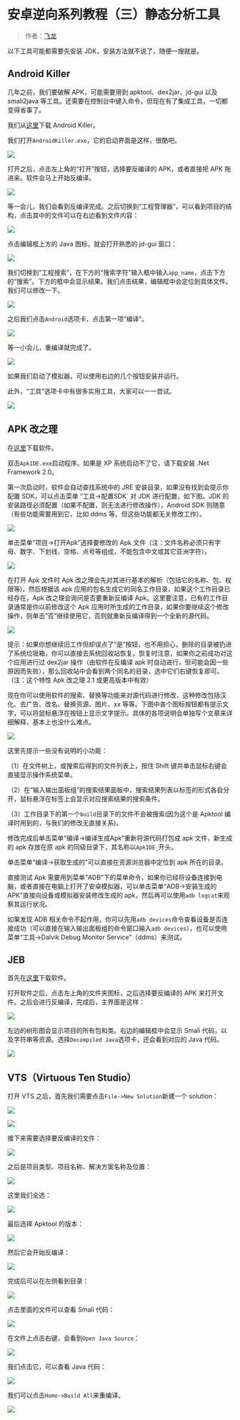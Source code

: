# 安卓逆向系列教程（三）静态分析工具

> 作者：[飞龙](https://github.com/wizardforcel)

以下工具可能都需要先安装 JDK，安装方法就不说了，随便一搜就是。

## Android Killer

几年之前，我们要破解 APK，可能需要用到 apktool、dex2jar、jd-gui 以及 smali2java 等工具。还需要在控制台中键入命令，但现在有了集成工具，一切都变得省事了。

我们从[这里](http://www.pd521.com/thread-136-1-1.html)下载 Android Killer。

我们打开`AndroidKiller.exe`，它的启动界面是这样，很酷吧。

![](http://upload-images.jianshu.io/upload_images/118142-0d1419e365494705.png?imageMogr2/auto-orient/strip%7CimageView2/2/w/1240)


打开之后，点击左上角的“打开”按钮，选择要反编译的 APK，或者直接把 APK 拖进来。软件会马上开始反编译。

![](http://upload-images.jianshu.io/upload_images/118142-aa9c58cc662e4ceb.jpg)

等一会儿，我们会看到反编译完成。之后切换到“工程管理器”，可以看到项目的结构，点击其中的文件可以在右边看到文件内容：

![](http://upload-images.jianshu.io/upload_images/118142-c4f745ccce80f318.jpg)

点击编辑框上方的 Java 图标，就会打开熟悉的 jd-gui 窗口：

![](http://upload-images.jianshu.io/upload_images/118142-cb49bd108271edd4.jpg)

我们切换到“工程搜索”，在下方的“搜索字符”输入框中输入`app_name`，点击下方的“搜索”。下方的框中会显示结果。我们点击结果，编辑框中会定位到具体文件。我们可以修改一下。

![](http://upload-images.jianshu.io/upload_images/118142-f358dab9a5cc0ffc.jpg)

之后我们点击`Android`选项卡，点击第一项“编译”。

![](http://upload-images.jianshu.io/upload_images/118142-664986019da70b4e.jpg)

等一小会儿，重编译就完成了。

![](http://upload-images.jianshu.io/upload_images/118142-5600b4e825399f5d.jpg)

如果我们启动了模拟器，可以使用右边的几个按钮安装并运行。

此外，“工具”选项卡中有很多实用工具，大家可以一一尝试。

![](http://upload-images.jianshu.io/upload_images/118142-e1a2804f526c7529.jpg)

## APK 改之理

在[这里](http://www.cr173.com/soft/61648.html)下载软件。

双击`ApkIDE.exe`启动程序。如果是 XP 系统启动不了它，请下载安装 .Net Framework 2.0。

第一次启动时，软件会自动查找系统中的 JRE 安装目录，如果没有找到会提示你配置 SDK，可以点击菜单 “工具->配置SDK` 对 JDK 进行配置，如下图。JDK 的安装路径必须配置（如果不配置，则无法进行修改操作），Android SDK 则随意（有些功能需要用到它，比如 ddms 等，但这些功能都无关修改工作）。

![](http://upload-images.jianshu.io/upload_images/118142-34f875d0a929a194.jpg?imageMogr2/auto-orient/strip%7CimageView2/2/w/1240)

单击菜单“项目->打开Apk”选择要修改的 Apk 文件（注：文件名称必须只有字母、数字、下划线、空格、点号等组成，不能包含中文或其它亚洲字符）。

![](http://upload-images.jianshu.io/upload_images/118142-0e1bed58cec8b3de.jpg?imageMogr2/auto-orient/strip%7CimageView2/2/w/1240)

在打开 Apk 文件时 Apk 改之理会先对其进行基本的解析（包括它的名称、包、权限等)，然后根据该 apk 应用的包名生成它的同名工作目录，如果这个工作目录已经存在，Apk 改之理会询问是否要重新反编译 Apk。这里要注意，已有的工作目录通常是你以前修改这个 Apk 应用时所生成的工作目录，如果你要继续这个修改操作，则单击“否”继续使用它，否则就重新反编译得到一个全新的源代码。

![](http://upload-images.jianshu.io/upload_images/118142-c0eaba46a037c874.jpg?imageMogr2/auto-orient/strip%7CimageView2/2/w/1240)

提示：如果你想继续旧工作但却误点了“是”按钮，也不用担心，删除的目录被扔进了系统垃圾箱，你可以直接去系统回收站恢复。恢复时注意，如果你之前成功对这个应用进行过 dex2jar 操作（由软件在反编译 apk 时自动进行，但可能会因一些原因而失败），那么回收站中会看到两个同名的目录，选中它们右键恢复即可。（注：这个特性 Apk 改之理 2.1 或更高版本中有效）

现在你可以使用软件的搜索、替换等功能来对源代码进行修改，这种修改包括汉化、去广告、改名、替换资源、图片、xx 等等。下图中各个图标按钮都有提示文字，可以将鼠标悬浮在按钮上显示文字提示。具体的各项说明会单独写个文章来详细解释，基本上也没什么难点。

![](http://upload-images.jianshu.io/upload_images/118142-e6f6b4385d11a3f5.jpg?imageMogr2/auto-orient/strip%7CimageView2/2/w/1240)

这里先提示一些没有说明的小功能：

（1）在文件树上，或搜索后得到的文件列表上，按住 Shift 键并单击鼠标右键会直接显示操作系统菜单。

（2）在“输入输出面板组”的搜索结果面板中，搜索结果列表以标签的形式各自分开，鼠标悬浮在标签上会显示对应搜索结果的搜索条件。

（3）工作目录下的第一个`build`目录下的文件不会被搜索(因为这个是 Apktool 编译时用到的，与我们的修改无直接关系)。

修改完成后单击菜单“编译->编译生成Apk”重新将源代码打包成 apk 文件，新生成的 apk 存放在原 apk 的同级目录下，其名称以`ApkIDE_`开头。

单击菜单“编译->获取生成的”可以直接在资源浏览器中定位到 apk 所在的目录。

直接测试 Apk 需要用到菜单“ADB”下的菜单命令，如果你已经将设备连接到电脑，或者直接在电脑上打开了安卓模拟器，可以单击菜单“ADB->安装生成的APK”直接向设备或模拟器安装修改生成的 apk，然后再可以使用`adb logcat`来观察其运行状况。

如果发现 ADB 相关命令不起作用，你可以先用`adb devices`命令查看设备是否连接成功（可以直接在输入输出面板组的命令窗口输入`adb devices`），也可以使用菜单“工具->Dalvik Debug Monitor Service”（ddms）来测试。

## JEB

首先在[这里](http://download.csdn.net/detail/chuchus/9426005)下载软件。

打开软件之后，点击左上角的文件夹图标，之后选择要反编译的 APK 来打开文件。之后会进行反编译，完成后，主界面是这样：

![](http://upload-images.jianshu.io/upload_images/118142-cbfb3d527dcb626a?imageMogr2/auto-orient/strip%7CimageView2/2/w/1240)

左边的树形图会显示项目的所有包和类。右边的编辑框中会显示 Smali 代码，以及字符串等资源。选择`Decompiled Java`选项卡，还会看到对应的 Java 代码。

![](http://upload-images.jianshu.io/upload_images/118142-afd542e933d37b5f?imageMogr2/auto-orient/strip%7CimageView2/2/w/1240)

## VTS（Virtuous Ten Studio）

打开 VTS 之后，首先我们需要点击`File->New Solution`新建一个 solution：

![](http://upload-images.jianshu.io/upload_images/118142-2aa4b5e6a22acbb0?imageMogr2/auto-orient/strip%7CimageView2/2/w/1240)

![](http://upload-images.jianshu.io/upload_images/118142-aaf70cb23994a361?imageMogr2/auto-orient/strip%7CimageView2/2/w/1240)

接下来需要选择要反编译的文件：

![](http://upload-images.jianshu.io/upload_images/118142-f2aa1b5f524ee7fa?imageMogr2/auto-orient/strip%7CimageView2/2/w/1240)

之后是项目类型、项目名称、解决方案名称及位置：

![](http://upload-images.jianshu.io/upload_images/118142-ac2b9dce85cb553e?imageMogr2/auto-orient/strip%7CimageView2/2/w/1240)

这里我们全选：

![](http://upload-images.jianshu.io/upload_images/118142-0de3adbb714383bd?imageMogr2/auto-orient/strip%7CimageView2/2/w/1240)

最后选择 Apktool 的版本：

![](http://upload-images.jianshu.io/upload_images/118142-2d2a2a951a951a0e?imageMogr2/auto-orient/strip%7CimageView2/2/w/1240)

然后它会开始反编译：

![](http://upload-images.jianshu.io/upload_images/118142-27ea8131114f488f?imageMogr2/auto-orient/strip%7CimageView2/2/w/1240)

完成后可以在左侧看到目录：

![](http://upload-images.jianshu.io/upload_images/118142-f3e757040e58745e?imageMogr2/auto-orient/strip%7CimageView2/2/w/1240)

点击里面的文件可以查看 Smali 代码：

![](http://upload-images.jianshu.io/upload_images/118142-93dbac944d467918?imageMogr2/auto-orient/strip%7CimageView2/2/w/1240)

在文件上点击右键，会看到`Open Java Source`：

![](http://upload-images.jianshu.io/upload_images/118142-a93c8d8361956052?imageMogr2/auto-orient/strip%7CimageView2/2/w/1240)

我们点击它，可以查看 Java 代码：

![](http://upload-images.jianshu.io/upload_images/118142-c4ff864fc1713a7d?imageMogr2/auto-orient/strip%7CimageView2/2/w/1240)


我们可以点击`Home->Build All`来重编译。

![](http://upload-images.jianshu.io/upload_images/118142-643462e17538292a?imageMogr2/auto-orient/strip%7CimageView2/2/w/1240)
